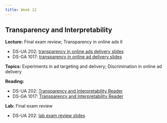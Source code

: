 ```yaml
---
title: Week 12
---
```


## Transparency and Interpretability

**Lecture:** Final exam review; Transparency in online ads II

* DS-UA 202: [transparency in online ads delivery slides](../../../assets/12_transparency_ads.pdf)
* DS-GA 1017: [transparency in online ad delivery slides](../../../assets/12_transparency_ads.pdf)

**Topics:** Experiments in ad targeting and delivery; Discrimination in online ad delivery

**Reading:**

* DS-UA 202: [Transparency and Interpretability Reader](../../../assets/transparency_reader_ua202_2022.pdf)
* DS-GA 1017: [Transparency and Interpretability Reader](../../../assets/transparency_reader.pdf)

**Lab:** Final exam review

* DS-UA 202: [lab exam review slides](../../../assets/lab_12_review.pdf)
